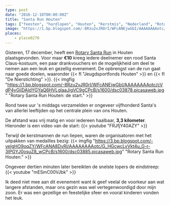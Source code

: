 ```yaml
---
type: post
date: "2016-12-18T00:00:00Z"
title: "Santa Run Houten"
tags: ["feesten", "hardlopen", "Houten", "Kerstmis", "Nederland", "Rotary International", "Santa Claus", "sport"]
image: "https://1.bp.blogspot.com/-8Rzu2vJR0rI/WFcANEjwGbI/AAAAAAAAotc/cVdP4yGjlDAIdYGYaQ6HVLglaaJigVC9gCPcB/s1600/dsc03878.picasaweb.jpg"
places:
    - place0270
---
```


Gisteren, 17 december, heeft een [Rotary Santa Run](http://houten.rotarysantarun.nl/) in Houten plaatsgevonden. Voor maar **€10** kreeg iedere deelnemer een rood Santa Claus-kostuum, een paar drankvouchers en de mogelijkheid om deel te nemen aan een leuk en gezellig evenement. De opbrengst van de run gaat naar goede doelen, waaronder {{< fl "Jeugdsportfonds Houten" >}} en {{< fl "De Nierstichting" >}}.
{{< imgfig "https://1.bp.blogspot.com/-8Rzu2vJR0rI/WFcANEjwGbI/AAAAAAAAotc/cVdP4yGjlDAIdYGYaQ6HVLglaaJigVC9gCPcB/s1600/dsc03878.picasaweb.jpg" "Rotary Santa Run Houten: de start." >}}

Rond twee uur 's middags verzamelden er ongeveer vijfhonderd Santa's van allerlei leeftijden op het centrale plein van ons Houten.

<!--more-->

De afstand was vrij matig en voor iedereen haalbaar, **3,3 kilometer**. Hieronder is een video van de start:
{{< youtube "FRJfjY40AZY" >}}

Terwijl de kerstmannen de run liepen, waren de organisatoren met het uitpakken van medailles bezig:
{{< imgfig "https://3.bp.blogspot.com/-veIgHO9oqZY/WFcANA8DvRI/AAAAAAAAotc/G_HGcwcLyVkt4u_G-r-3IPGYJ0osuZ8_wCPcB/s1600/dsc03885.picasaweb.jpg" "Rotary Santa Run Houten." >}}

Ongeveer dertien minuten later bereikten de snelste lopers de eindstreep:
{{< youtube "mESmC00VJbk" >}}

Ik deed niet mee aan dit evenement want ik geef veelal de voorkeur aan wat langere afstanden, maar ons gezin was wel vertegenwoordigd door mijn zoon. Er was een gezellige en feestelijke sfeer en vooral kinderen vonden het leuk.

